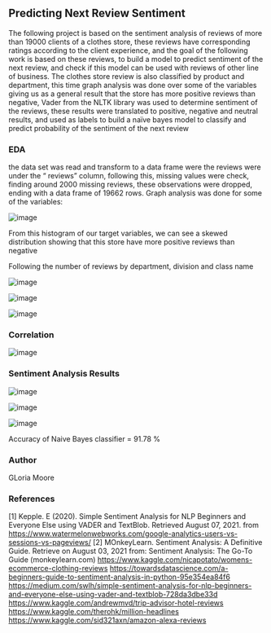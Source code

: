 ## Predicting Next Review Sentiment

The following project is based on the sentiment analysis of reviews of more than 19000 clients of a clothes store, these reviews have corresponding ratings according to the client experience, and the goal of the following work is based on these reviews, to build a model to predict sentiment of the next review, and check if this model can be used with reviews of other line of business. The clothes store review is also classified by product and department, this time graph analysis was done over some of the variables giving us as a general result that the store has more positive reviews than negative, Vader from the NLTK library was used to determine sentiment of the reviews, these results were translated to positive, negative and neutral results, and used as labels to build a naïve bayes model to classify and predict probability of the sentiment of the next review



### EDA

the data set was read and transform to a data frame were the reviews were under the “ reviews”  column, following this, missing values were check, finding around 2000 missing reviews, these observations were dropped, ending with a data frame of 19662 rows. Graph analysis was done for some of the variables:

![image](https://user-images.githubusercontent.com/58094203/129120932-13d2f6d4-d36b-4e29-ad6a-e71c1073edf8.png)

From this histogram of our target variables, we can see a skewed distribution showing that this store have more positive reviews than negative

Following the number of reviews by department, division and class name


![image](https://user-images.githubusercontent.com/58094203/129120978-fb95b3c6-fcca-42d8-9c86-4beff0235e54.png)

![image](https://user-images.githubusercontent.com/58094203/129120989-f278a126-e236-42e4-94cd-0a24cd256ac9.png)


![image](https://user-images.githubusercontent.com/58094203/129120996-4dc9cdf3-6bd9-4358-bc72-548aa5a273bd.png)


### Correlation

![image](https://user-images.githubusercontent.com/58094203/129121029-f5ad0327-b756-4176-9772-06014328659c.png)



### Sentiment Analysis Results

![image](https://user-images.githubusercontent.com/58094203/129121063-6e314811-1560-43fc-9c71-391311f1eb74.png)

![image](https://user-images.githubusercontent.com/58094203/129121069-70d0dcdb-c393-4f74-93cb-d7fc00b963e7.png)


![image](https://user-images.githubusercontent.com/58094203/129121079-605de22d-ca00-48e7-8740-1c2290733bbf.png)


Accuracy of Naive Bayes classifier = 91.78 %

### Author
 GLoria Moore
 
### References
 
 [1] Kepple. E (2020). Simple Sentiment Analysis for NLP Beginners and Everyone Else using VADER and TextBlob. Retrieved August 07, 2021. from https://www.watermelonwebworks.com/google-analytics-users-vs-sessions-vs-pageviews/ 
[2] MOnkeyLearn. Sentiment Analysis: A Definitive Guide. Retrieve on August 03, 2021 from: Sentiment Analysis: The Go-To Guide (monkeylearn.com)
https://www.kaggle.com/nicapotato/womens-ecommerce-clothing-reviews 
https://towardsdatascience.com/a-beginners-guide-to-sentiment-analysis-in-python-95e354ea84f6  
https://medium.com/swlh/simple-sentiment-analysis-for-nlp-beginners-and-everyone-else-using-vader-and-textblob-728da3dbe33d 
https://www.kaggle.com/andrewmvd/trip-advisor-hotel-reviews 
https://www.kaggle.com/therohk/million-headlines 
https://www.kaggle.com/sid321axn/amazon-alexa-reviews 

